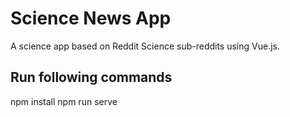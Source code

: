 # Science News App
 A science app based on Reddit Science sub-reddits using Vue.js.
 
## Run following commands
npm install
npm run serve

